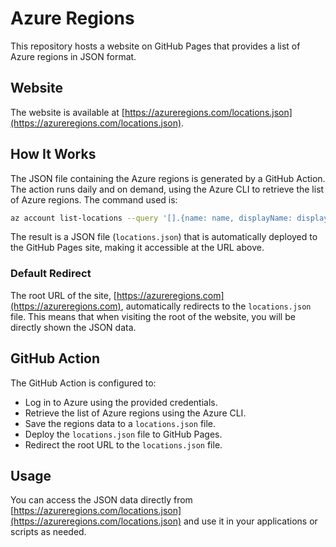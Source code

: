 # Azure Regions

This repository hosts a website on GitHub Pages that provides a list of Azure regions in JSON format.

## Website

The website is available at [https://azureregions.com/locations.json](https://azureregions.com/locations.json).

## How It Works

The JSON file containing the Azure regions is generated by a GitHub Action. The action runs daily and on demand, using the Azure CLI to retrieve the list of Azure regions. The command used is:

```bash
az account list-locations --query '[].{name: name, displayName: displayName}'
```

The result is a JSON file (`locations.json`) that is automatically deployed to the GitHub Pages site, making it accessible at the URL above.

### Default Redirect

The root URL of the site, [https://azureregions.com](https://azureregions.com), automatically redirects to the `locations.json` file. This means that when visiting the root of the website, you will be directly shown the JSON data.

## GitHub Action

The GitHub Action is configured to:

- Log in to Azure using the provided credentials.
- Retrieve the list of Azure regions using the Azure CLI.
- Save the regions data to a `locations.json` file.
- Deploy the `locations.json` file to GitHub Pages.
- Redirect the root URL to the `locations.json` file.

## Usage

You can access the JSON data directly from [https://azureregions.com/locations.json](https://azureregions.com/locations.json) and use it in your applications or scripts as needed.

